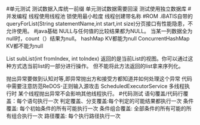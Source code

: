 #单元测试
测试数据入库统一前缀
单元测试数据需要回滚
测试使用独立数据库
#并发编程
线程使用线程池
锁使用最小粒度
线程创建带名称
#ROM
.iBATIS自带的queryForList(String statementName,int start,int size)分页接口有性能隐患，不允许使用。
#java基础
NULL与任何值的比较结果都为NULL。
当某一列数据全为null时，count（）结果为null。
hashMap KV都能为null
ConcurrentHashMap KV都不能为null

List<E> subList(int fromIndex, int toIndex) 返回的是当前List的视图。你可以通过这种方式选当前list的一部分进行操作。
但不能将此方法返回的list拿来序列化。

抛出异常要做到认知对等,即异常抛出方和接受方都知道并如何处理这个异常
代码中需要注意防范ReDOS-正则输入源攻击
ScheduledExecutorService 多线程执行时 某个线程抛出异常不会影响其他线程执行。
#代码测试
语句覆盖/代码行覆盖：每个语句执行一次
判定覆盖、分支覆盖:每个判定的可能结果都执行一次
条件覆盖: 每个初始条件的所有可能执行一次
条件组合覆盖: 全部条件的所有可能的所有组合执行一次
路径覆盖: 每个执行路径执行一次
